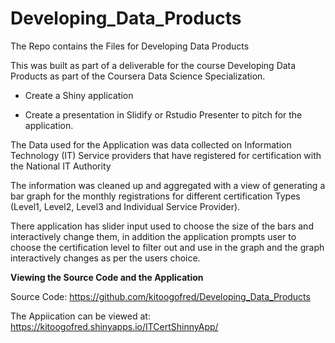 # Developing_Data_Products
The Repo contains the Files for Developing Data Products

This was built as part of a deliverable for the course Developing Data Products as part of the Coursera Data Science Specialization.

- Create a Shiny application 

- Create a presentation in Slidify or Rstudio Presenter to pitch for the application.


The Data used for the Application was data collected on Information Technology (IT)
Service providers that have registered for certification with the National IT Authority

The information was cleaned up and aggregated with a view of generating a bar graph for the 
monthly registrations for different certification Types (Level1, Level2, Level3 and Individual Service Provider).

There application has slider input used to choose the size of the bars and interactively change them, in addition the application prompts user to choose the certification level to filter out and use in the graph and the graph interactively changes as per the users choice.

**Viewing the Source Code and the Application**

Source Code: https://github.com/kitoogofred/Developing_Data_Products

The Appiication can be viewed at: https://kitoogofred.shinyapps.io/ITCertShinnyApp/
